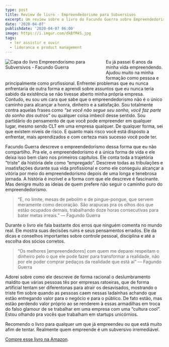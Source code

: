 ```yaml
---
type: post
title: Review de livro - Empreendedorismo para Subversivos
excerpt: Um review sobre o livro do Facundo Guerra sobre Empreendedorismo
date: '2020-04-07'
publishdate: '2020-04-07 06:00'
image: https://i.imgur.com/dkBfM4S.jpg
tags:
  - ler assistir e ouvir
  - lideranca e product management
---
```


<a href="https://amzn.to/2QXwYTc"><img src="https://i.imgur.com/VUpSl52.jpg" alt="Capa do livro Empreendorismo para Subversivos - Facundo Guerra" style="max-width: 300px; float: left; margin-right: 20px; margin-bottom: 20px;"></a>


Eu já passei 6 anos da minha vida empreendendo. Ajudou muito na minha formação como pessoa e principalmente como profissional. Enfrentei problemas que eu nunca enfrentaria de outra forma e aprendi sobre assuntos que eu nunca teria sabido da existência se não tivesse aberto minha própria empresa. Contudo, eu sou um cara que sabe que o empreendedorismo não é o único caminho para alcançar a honra, dinheiro e a satisfação. Sou totalmente contra aquelas frases como _“se você não segue seu sonho, você faz parte do sonho dos outros”_ ou qualquer coisa imbecil desse sentido. Sou partidário do pensamento de que você pode empreender em qualquer lugar, mesmo sendo CLT em uma empresa qualquer. De qualquer forma, sei que existem níveis de risco. E quanto mais risco você está disposto a enfrentar, mais aprendizados e com certeza mais sucesso você pode ter.

Facundo Guerra descreve o empreendedorismo dessa forma que eu não compartilho. Pra ele, o empreendedorismo é a única forma de vida e ele deixa isso bem claro nos primeiros capítulos. Ele conta toda a trajetória "triste" da história dele como “empregado”. Descreve todas as tribulações e insatisfações durante sua vida profissional e como ele conseguiu alcançar a vitória por meio do empreendedorismo depois de uma longa e tenebrosa jornada. A história é incrível e a forma com que ele descreve é fascinante. Mas denigre muito as ideias de quem prefere não seguir o caminho puro do empreendedorismo.

> “E, no limite, mesas de pebolim e de pingue-pongue, que servem meramente como decoração. São arapucas pra os olhos dos que estão ocupados demais, trabalhando doze horas consecutivas para bater metas irreais.” — Fagundo Guerra

Durante o livro ele fala bastante dos erros que ninguém comenta no mundo real. Ele mostra suas decisões ruins e seus pensamentos errados. Ele da dicas e conselhos importantes sobre controle pessoal, disciplina e até a escolha dos sócios corretos. 

> “Os melhores [empreendedores] com quem me deparei respeitam o dinheiro pelo o que ele pode fazer para transformar a realidade, não por ele poder comprar pedaços da realidade que está aí” — Fagundo Guerra

Adorei sobre como ele descreve de forma racional o deslumbramento maldito que várias pessoas tês por empresas ratoeiras, que de forma artificial tentam ser diferentonas para atrair os desavisados, mostrando o triste fim sobre quando as pessoas caem nessas ladainhas achando que estão entregando valor para o negócio e para o público. De fato estão, mas estão perdendo valor próprio ao se renderem à essas armadilhas em troca do falso glamour de se trabalhar em uma empresa com uma “cultura cool”. Estou olhando pra vocês que trabalham em startups unicórnios. 

Recomendo o livro para qualquer um que já empreendeu ou que está  muito afim de tentar. Realmente quem empreende é um subversivo irremediável. 

[Compre esse livro na Amazon](https://amzn.to/2QXwYTc).